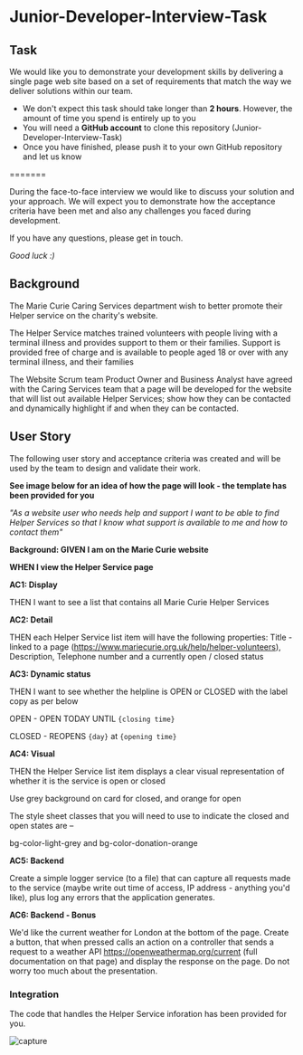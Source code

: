 # Junior-Developer-Interview-Task


## Task
We would like you to demonstrate your development skills by delivering a single page web site based on a set of requirements that match the way we deliver solutions within our team.

* We don't expect this task should take longer than **2 hours**.  However, the amount of time you spend is entirely up to you
* You will need a **GitHub account** to clone this repository (Junior-Developer-Interview-Task)
* Once you have finished, please push it to your own GitHub repository and let us know

=======

During the face-to-face interview we would like to discuss your solution and your approach. We will expect you to demonstrate how the acceptance criteria have been met and also any challenges you faced during development.

If you have any questions, please get in touch.

*Good luck :)*

## Background
The Marie Curie Caring Services department wish to better promote their Helper service on the charity's website.

The Helper Service matches trained volunteers with people living with a terminal illness and provides support to them or their families. Support is provided free of charge and is available to people aged 18 or over with any terminal illness, and their families

The Website Scrum team Product Owner and Business Analyst have agreed with the Caring Services team that a page will be developed for the website that will list out available Helper Services; show how they can be contacted and dynamically highlight if and when they can be contacted.

## User Story
The following user story and acceptance criteria was created and will be used by the team to design and validate their work.

**See image below for an idea of how the page will look - the template has been provided for you**

*"As a website user who needs help and support
I want to be able to find Helper Services
so that I know what support is available to me and how to contact them"*

**Background: GIVEN I am on the Marie Curie website**
 
**WHEN I view the Helper Service page**

**AC1: Display**

THEN I want to see a list that contains all Marie Curie Helper Services

**AC2: Detail**

THEN each Helper Service list item will have the following properties: Title - linked to a page (https://www.mariecurie.org.uk/help/helper-volunteers), Description, Telephone number and a currently open / closed status

**AC3: Dynamic status**

THEN I want to see whether the helpline is OPEN or CLOSED with the label copy as per below

OPEN - OPEN TODAY UNTIL `{closing time}`

CLOSED - REOPENS `{day}` at `{opening time}`

**AC4: Visual** 

THEN the Helper Service list item displays a clear visual representation of whether it is the service is open or closed

Use grey background on card for closed, and orange for open

The style sheet classes that you will need to use to indicate the closed and open states are –

bg-color-light-grey and
bg-color-donation-orange

**AC5: Backend**

Create a simple logger service (to a file) that can capture all requests made to the service (maybe write out time of access, IP address - anything you'd like), plus log any errors that the application generates.

**AC6: Backend - Bonus**

We'd like the current weather for London at the bottom of the page.  Create a button, that when pressed calls an action on a controller that sends a request to a weather API https://openweathermap.org/current (full documentation on that page) and display the response on the page.  Do not worry too much about the presentation.  


### Integration
The code that handles the Helper Service inforation has been provided for you.

![capture](https://user-images.githubusercontent.com/42374797/51045249-11033000-15bb-11e9-8b4f-4ba251becf1a.PNG)

       
